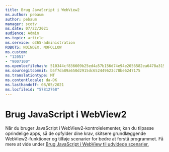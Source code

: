 ```yaml
---
title: Brug JavaScript i WebView2
ms.author: pebaum
author: pebaum
manager: scotv
ms.date: 07/22/2021
audience: Admin
ms.topic: article
ms.service: o365-administration
ROBOTS: NOINDEX, NOFOLLOW
ms.custom:
- "12051"
- "9007100"
ms.openlocfilehash: 510344cf836609b25ed4a57b156d74e94e2056582ea6478a315d34697ddf5048
ms.sourcegitcommit: b5f7da89a650d2915dc652449623c78be6247175
ms.translationtype: MT
ms.contentlocale: da-DK
ms.lasthandoff: 08/05/2021
ms.locfileid: "57812768"
---
```

# <a name="use-javascript-in-webview2"></a>Brug JavaScript i WebView2

Når du bruger JavaScript i WebView2-kontrolelementer, kan du tilpasse oprindelige apps, så de opfylder dine krav, skitsere grundlæggende WebView2-funktioner og tilføje scenarier for bedre at forstå programmet. Få mere at vide under [Brug JavaScript i WebView til udvidede scenarier.](/microsoft-edge/webview2/how-to/javascript)
